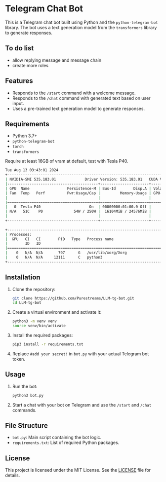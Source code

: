 # Telegram Chat Bot

This is a Telegram chat bot built using Python and the `python-telegram-bot` library. The bot uses a text generation model from the `transformers` library to generate responses.

## To do list
- allow replying message and message chain
- create more roles


## Features

- Responds to the `/start` command with a welcome message.
- Responds to the `/chat` command with generated text based on user input.
- Uses a pre-trained text generation model to generate responses.

## Requirements

- Python 3.7+
- `python-telegram-bot`
- `torch`
- `transformers`


Require at least 16GB of vram at default, test with Tesla P40.
```sh
Tue Aug 13 03:43:01 2024       
+---------------------------------------------------------------------------------------+
| NVIDIA-SMI 535.183.01             Driver Version: 535.183.01   CUDA Version: 12.2     |
|-----------------------------------------+----------------------+----------------------+
| GPU  Name                 Persistence-M | Bus-Id        Disp.A | Volatile Uncorr. ECC |
| Fan  Temp   Perf          Pwr:Usage/Cap |         Memory-Usage | GPU-Util  Compute M. |
|                                         |                      |               MIG M. |
|=========================================+======================+======================|
|   0  Tesla P40                      On  | 00000000:01:00.0 Off |                  Off |
| N/A   51C    P0              54W / 250W |  16104MiB / 24576MiB |      0%      Default |
|                                         |                      |                  N/A |
+-----------------------------------------+----------------------+----------------------+
                                                                                         
+---------------------------------------------------------------------------------------+
| Processes:                                                                            |
|  GPU   GI   CI        PID   Type   Process name                            GPU Memory |
|        ID   ID                                                             Usage      |
|=======================================================================================|
|    0   N/A  N/A       797      G   /usr/lib/xorg/Xorg                            4MiB |
|    0   N/A  N/A     12111      C   python3                                   16098MiB |
+---------------------------------------------------------------------------------------+
```

## Installation

1. Clone the repository:

    ```sh
    git clone https://github.com/Purestreams/LLM-tg-bot.git
    cd LLM-tg-bot
    ```

2. Create a virtual environment and activate it:

    ```sh
    python3 -m venv venv
    source venv/bin/activate
    ```

3. Install the required packages:

    ```sh
    pip3 install -r requirements.txt
    ```

4. Replace `#add your secret!` in `bot.py` with your actual Telegram bot token.

## Usage

1. Run the bot:

    ```sh
    python3 bot.py
    ```

2. Start a chat with your bot on Telegram and use the `/start` and `/chat` commands.

## File Structure

- `bot.py`: Main script containing the bot logic.
- `requirements.txt`: List of required Python packages.

## License

This project is licensed under the MIT License. See the [LICENSE](LICENSE) file for details.